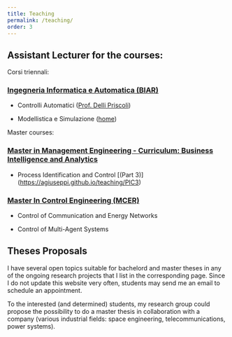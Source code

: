 ```yaml
---
title: Teaching
permalink: /teaching/
order: 3
---
```


## Assistant Lecturer for the courses:

Corsi triennali:
### [Ingegneria Informatica e Automatica (BIAR)](https://corsidilaurea.uniroma1.it/it/corso/2018/29931/home)

* Controlli Automatici ([Prof. Delli Priscoli](http://www.dis.uniroma1.it/~dellipri/ca/))

* Modellistica e Simulazione ([home](https://sites.google.com/a/dis.uniroma1.it/alessandro-di-giorgio/teaching/modellistica-e-simulazione))

Master courses:

### [Master in Management Engineering - Curriculum: Business Intelligence and Analytics](https://www.ingegneriagestionale.uniroma1.it/laureamagistrale)

* Process Identification and Control [(Part 3)] (https://agiuseppi.github.io/teaching/PIC3)

### [Master In Control Engineering (MCER)](http://www.diag.uniroma1.it/automatica/?p=home&l=en)

* Control of Communication and Energy Networks 

* Control of Multi-Agent Systems

## Theses Proposals

I have several open topics suitable for bachelord and master theses in any of the ongoing research projects that I list in the corresponding page. Since I do not update this website very often, students may send me an email to schedule an appointment.

To the interested (and determined) students, my research group could propose the possibility to do a master thesis in collaboration with a company (various industrial fields: space engineering, telecommunications, power systems).



